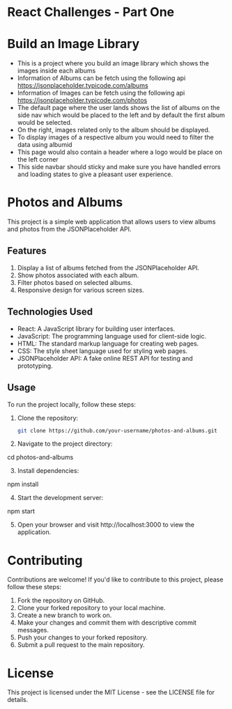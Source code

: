 # React Challenges - Part One

# Build an Image Library

- This is a project where you build an image library which shows the images inside each albums
- Information of Albums can be fetch using the following api https://jsonplaceholder.typicode.com/albums
- Information of Images can be fetch using the following api https://jsonplaceholder.typicode.com/photos
- The default page where the user lands shows the list of albums on the side nav which would be placed to the left and by default the first album would be selected.
- On the right, images related only to the album should be displayed.
- To display images of a respective album you would need to filter the data using albumid
- This page would also contain a header where a logo would be place on the left corner
- This side navbar should sticky and make sure you have handled errors and loading states to give a pleasant user experience.

# Photos and Albums

This project is a simple web application that allows users to view albums and photos from the JSONPlaceholder API.

## Features

1. Display a list of albums fetched from the JSONPlaceholder API.
2. Show photos associated with each album.
3. Filter photos based on selected albums.
4. Responsive design for various screen sizes.

## Technologies Used

- React: A JavaScript library for building user interfaces.
- JavaScript: The programming language used for client-side logic.
- HTML: The standard markup language for creating web pages.
- CSS: The style sheet language used for styling web pages.
- JSONPlaceholder API: A fake online REST API for testing and prototyping.

## Usage

To run the project locally, follow these steps:

1. Clone the repository:

   ```bash
   git clone https://github.com/your-username/photos-and-albums.git

2. Navigate to the project directory:

cd photos-and-albums

3. Install dependencies:

npm install

4. Start the development server:

npm start

5. Open your browser and visit http://localhost:3000 to view the application.

# Contributing

Contributions are welcome! If you'd like to contribute to this project, please follow these steps:

1. Fork the repository on GitHub.
2. Clone your forked repository to your local machine.
3. Create a new branch to work on.
4. Make your changes and commit them with descriptive commit messages.
5. Push your changes to your forked repository.
6. Submit a pull request to the main repository.

# License

This project is licensed under the MIT License - see the LICENSE file for details.